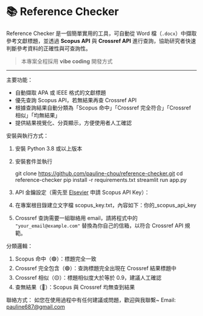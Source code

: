 # 📚 Reference Checker

Reference Checker 是一個簡單實用的工具，可自動從 Word 檔（`.docx`）中擷取參考文獻標題，並透過 **Scopus API** 與 **Crossref API** 進行查詢，協助研究者快速判斷參考資料的正確性與可查詢性。

> 本專案全程採用 **vibe coding** 開發方式

---

主要功能：
- 自動擷取 APA 或 IEEE 格式的文獻標題
- 優先查詢 Scopus API，若無結果再查 Crossref API
- 根據查詢結果自動分類為「Scopus 命中」「Crossref 完全符合」「Crossref 相似」「均無結果」
- 提供結果視覺化、分頁顯示，方便使用者人工確認


安裝與執行方式：
1. 安裝 Python 3.8 或以上版本
2. 安裝套件並執行

   git clone https://github.com/pauline-chou/reference-checker.git
   cd reference-checker
   pip install -r requirements.txt
   streamlit run app.py

3. API 金鑰設定（需先至 [Elsevier](https://dev.elsevier.com/) 申請 Scopus API Key）：
4. 在專案根目錄建立文字檔 scopus_key.txt，內容如下：你的_scopus_api_key
5. Crossref 查詢需要一組聯絡用 email，請將程式中的 `"your_email@example.com"` 替換為你自己的信箱，以符合 Crossref API 規範。


分類邏輯：
1. Scopus 命中（🟢）：標題完全一致
2. Crossref 完全包含（🟢）：查詢標題完全出現在 Crossref 結果標題中
3. Crossref 相似（🟡）：標題相似度大於等於 0.9，建議人工確認
4. 查無結果（🔴）：Scopus 與 Crossref 均無查到結果


聯絡方式：
如您在使用過程中有任何建議或問題，歡迎與我聯繫~
Email: pauline687@gmail.com
